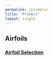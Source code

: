 ```yaml
---
permalink: /primers/
title: "Primers"
layout: single
---
```



## Airfoils

### [Airfoil Selection](/primers/airfoil_selection)
